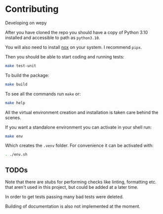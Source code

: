# Contributing 

Developing on wepy

After you have cloned the repo you should have a copy of Python 3.10 installed
and accessible to path as `python3.10`.

You will also need to install [nox](https://nox.thea.codes/) on your system. I
recommend `pipx`.

Then you should be able to start coding and running tests:

```sh
make test-unit
```

To build the package:

```sh
make build
```

To see all the commands run `make` or:

```sh
make help
```

All the virtual environment creation and installation is taken care behind the
scenes.

If you want a standalone environment you can activate in your shell run:

```sh
make env
```

Which creates the `.venv` folder. For convenience it can be activated with:

```sh
. ./env.sh
```


## TODOs

Note that there are stubs for performing checks like linting, formatting etc.
that aren't used in this project, but could be added at a later time.

In order to get tests passing many bad tests were deleted.

Building of documentation is also not implemented at the moment.
